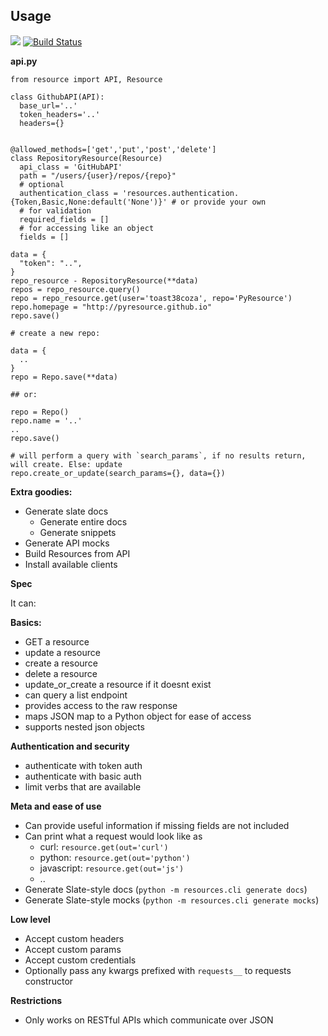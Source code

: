 ## Usage

<a href="https://codeclimate.com/github/toast38coza/python-resource"><img src="https://codeclimate.com/github/toast38coza/python-resource/badges/gpa.svg" /></a>
[![Build Status](https://travis-ci.org/toast38coza/python-resource.svg?branch=master)](https://travis-ci.org/toast38coza/python-resource)

**api.py**

```
from resource import API, Resource

class GithubAPI(API):
  base_url='..'
  token_headers='..'
  headers={}


@allowed_methods=['get','put','post','delete']
class RepositoryResource(Resource)
  api_class = 'GitHubAPI'
  path = "/users/{user}/repos/{repo}"
  # optional
  authentication_class = 'resources.authentication.{Token,Basic,None:default('None')}' # or provide your own
  # for validation
  required_fields = []
  # for accessing like an object
  fields = []

data = {
  "token": "..",
}
repo_resource - RepositoryResource(**data)
repos = repo_resource.query()
repo = repo_resource.get(user='toast38coza', repo='PyResource')
repo.homepage = "http://pyresource.github.io"
repo.save()

# create a new repo: 

data = {
  ..
}
repo = Repo.save(**data)

## or: 

repo = Repo()
repo.name = '..'
..
repo.save()

# will perform a query with `search_params`, if no results return, will create. Else: update
repo.create_or_update(search_params={}, data={})
```

**Extra goodies:**

* Generate slate docs 
  * Generate entire docs
  * Generate snippets
* Generate API mocks
* Build Resources from API
* Install available clients

**Spec**

It can:

**Basics:**

* GET a resource
* update a resource
* create a resource
* delete a resource
* update_or_create a resource if it doesnt exist
* can query a list endpoint
* provides access to the raw response
* maps JSON map to a Python object for ease of access
* supports nested json objects

**Authentication and security**

* authenticate with token auth
* authenticate with basic auth
* limit verbs that are available 

**Meta and ease of use**

* Can provide useful information if missing fields are not included
* Can print what a request would look like as 
  * curl: `resource.get(out='curl')`
  * python: `resource.get(out='python')`
  * javascript: `resource.get(out='js')`  
  * ..
* Generate Slate-style docs (`python -m resources.cli generate docs`)
* Generate Slate-style mocks (`python -m resources.cli generate mocks`)


**Low level**

* Accept custom headers
* Accept custom params
* Accept custom credentials
* Optionally pass any kwargs prefixed with `requests__` to requests constructor


**Restrictions**

* Only works on RESTful APIs which communicate over JSON
